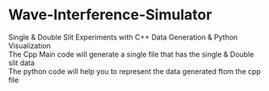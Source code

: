 # Wave-Interference-Simulator
Single &amp; Double Slit Experiments with C++ Data Generation &amp; Python Visualization  
The Cpp Main code will generate a single file that has the single & Double slit data  
The python code will help you to represent the data generated ftom the cpp file 
